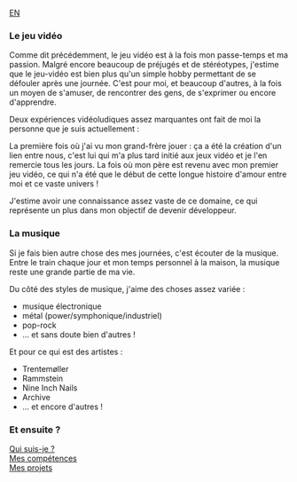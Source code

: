 [EN](PASSIONS_EN.md)

### Le jeu vidéo

Comme dit précédemment, le jeu vidéo est à la fois mon passe-temps et ma passion.
Malgré encore beaucoup de préjugés et de stéréotypes, j'estime que le jeu-vidéo est bien plus qu'un simple hobby permettant de se défouler après une journée. C'est pour moi, et beaucoup d'autres, à la fois un moyen de s'amuser, de rencontrer des gens, de s'exprimer ou encore d'apprendre.

Deux expériences vidéoludiques assez marquantes ont fait de moi la personne que je suis actuellement :

La première fois où j'ai vu mon grand-frère jouer : ça a été la création d'un lien entre nous, c'est lui qui m'a plus tard initié aux jeux vidéo et je l'en remercie tous les jours.
La fois où mon père est revenu avec mon premier jeu vidéo, ce qui n'a été que le début de cette longue histoire d'amour entre moi et ce vaste univers !

J'estime avoir une connaissance assez vaste de ce domaine, ce qui représente un plus dans mon objectif de devenir développeur. 

### La musique

Si je fais bien autre chose des mes journées, c'est écouter de la musique.
Entre le train chaque jour et mon temps personnel à la maison, la musique reste une grande partie de ma vie.

Du côté des styles de musique, j'aime des choses assez variée :
- musique électronique
- métal (power/symphonique/industriel)
- pop-rock
- ... et sans doute bien d'autres !

Et pour ce qui est des artistes :

- Trentemøller
- Rammstein
- Nine Inch Nails
- Archive
- ... et encore d'autres !

### Et ensuite ?

[Qui suis-je ?](LISEZMOI.md)</br>
[Mes compétences](COMPETENCES.md)</br>
[Mes projets](PROJETS.md)
